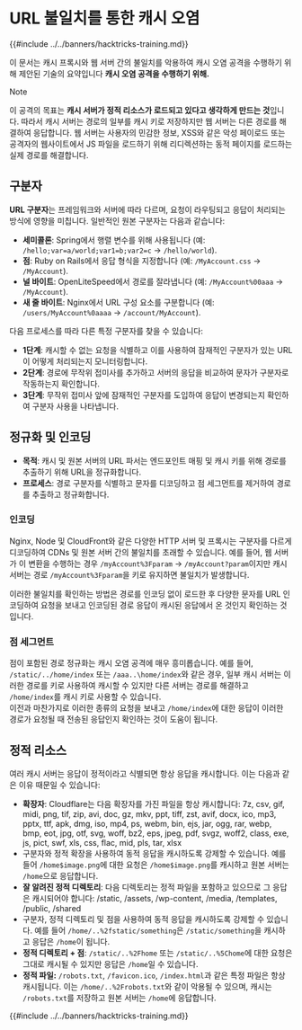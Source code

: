# URL 불일치를 통한 캐시 오염

{{#include ../../banners/hacktricks-training.md}}

이 문서는 캐시 프록시와 웹 서버 간의 불일치를 악용하여 캐시 오염 공격을 수행하기 위해 제안된 기술의 요약입니다 **캐시 오염 공격을 수행하기 위해.**

> [!NOTE]
> 이 공격의 목표는 **캐시 서버가 정적 리소스가 로드되고 있다고 생각하게 만드는 것**입니다. 따라서 캐시 서버는 경로의 일부를 캐시 키로 저장하지만 웹 서버는 다른 경로를 해결하여 응답합니다. 웹 서버는 사용자의 민감한 정보, XSS와 같은 악성 페이로드 또는 공격자의 웹사이트에서 JS 파일을 로드하기 위해 리디렉션하는 동적 페이지를 로드하는 실제 경로를 해결합니다.

## 구분자

**URL 구분자**는 프레임워크와 서버에 따라 다르며, 요청이 라우팅되고 응답이 처리되는 방식에 영향을 미칩니다. 일반적인 원본 구분자는 다음과 같습니다:

- **세미콜론**: Spring에서 행렬 변수를 위해 사용됩니다 (예: `/hello;var=a/world;var1=b;var2=c` → `/hello/world`).
- **점**: Ruby on Rails에서 응답 형식을 지정합니다 (예: `/MyAccount.css` → `/MyAccount`).
- **널 바이트**: OpenLiteSpeed에서 경로를 잘라냅니다 (예: `/MyAccount%00aaa` → `/MyAccount`).
- **새 줄 바이트**: Nginx에서 URL 구성 요소를 구분합니다 (예: `/users/MyAccount%0aaaa` → `/account/MyAccount`).

다음 프로세스를 따라 다른 특정 구분자를 찾을 수 있습니다:

- **1단계**: 캐시할 수 없는 요청을 식별하고 이를 사용하여 잠재적인 구분자가 있는 URL이 어떻게 처리되는지 모니터링합니다.
- **2단계**: 경로에 무작위 접미사를 추가하고 서버의 응답을 비교하여 문자가 구분자로 작동하는지 확인합니다.
- **3단계**: 무작위 접미사 앞에 잠재적인 구분자를 도입하여 응답이 변경되는지 확인하여 구분자 사용을 나타냅니다.

## 정규화 및 인코딩

- **목적**: 캐시 및 원본 서버의 URL 파서는 엔드포인트 매핑 및 캐시 키를 위해 경로를 추출하기 위해 URL을 정규화합니다.
- **프로세스**: 경로 구분자를 식별하고 문자를 디코딩하고 점 세그먼트를 제거하여 경로를 추출하고 정규화합니다.

### **인코딩**

Nginx, Node 및 CloudFront와 같은 다양한 HTTP 서버 및 프록시는 구분자를 다르게 디코딩하여 CDNs 및 원본 서버 간의 불일치를 초래할 수 있습니다. 예를 들어, 웹 서버가 이 변환을 수행하는 경우 `/myAccount%3Fparam` → `/myAccount?param`이지만 캐시 서버는 경로 `/myAccount%3Fparam`을 키로 유지하면 불일치가 발생합니다.&#x20;

이러한 불일치를 확인하는 방법은 경로를 인코딩 없이 로드한 후 다양한 문자를 URL 인코딩하여 요청을 보내고 인코딩된 경로 응답이 캐시된 응답에서 온 것인지 확인하는 것입니다.

### 점 세그먼트

점이 포함된 경로 정규화는 캐시 오염 공격에 매우 흥미롭습니다. 예를 들어, `/static/../home/index` 또는 `/aaa..\home/index`와 같은 경우, 일부 캐시 서버는 이러한 경로를 키로 사용하여 캐시할 수 있지만 다른 서버는 경로를 해결하고 `/home/index`를 캐시 키로 사용할 수 있습니다.\
이전과 마찬가지로 이러한 종류의 요청을 보내고 `/home/index`에 대한 응답이 이러한 경로가 요청될 때 전송된 응답인지 확인하는 것이 도움이 됩니다.

## 정적 리소스

여러 캐시 서버는 응답이 정적이라고 식별되면 항상 응답을 캐시합니다. 이는 다음과 같은 이유 때문일 수 있습니다:

- **확장자**: Cloudflare는 다음 확장자를 가진 파일을 항상 캐시합니다: 7z, csv, gif, midi, png, tif, zip, avi, doc, gz, mkv, ppt, tiff, zst, avif, docx, ico, mp3, pptx, ttf, apk, dmg, iso, mp4, ps, webm, bin, ejs, jar, ogg, rar, webp, bmp, eot, jpg, otf, svg, woff, bz2, eps, jpeg, pdf, svgz, woff2, class, exe, js, pict, swf, xls, css, flac, mid, pls, tar, xlsx
- 구분자와 정적 확장을 사용하여 동적 응답을 캐시하도록 강제할 수 있습니다. 예를 들어 `/home$image.png`에 대한 요청은 `/home$image.png`를 캐시하고 원본 서버는 `/home`으로 응답합니다.
- **잘 알려진 정적 디렉토리**: 다음 디렉토리는 정적 파일을 포함하고 있으므로 그 응답은 캐시되어야 합니다: /static, /assets, /wp-content, /media, /templates, /public, /shared
- 구분자, 정적 디렉토리 및 점을 사용하여 동적 응답을 캐시하도록 강제할 수 있습니다. 예를 들어 `/home/..%2fstatic/something`은 `/static/something`을 캐시하고 응답은 `/home`이 됩니다.
- **정적 디렉토리 + 점**: `/static/..%2Fhome` 또는 `/static/..%5Chome`에 대한 요청은 그대로 캐시될 수 있지만 응답은 `/home`일 수 있습니다.
- **정적 파일:** `/robots.txt`, `/favicon.ico`, `/index.html`과 같은 특정 파일은 항상 캐시됩니다. 이는 `/home/..%2Frobots.txt`와 같이 악용될 수 있으며, 캐시는 `/robots.txt`를 저장하고 원본 서버는 `/home`에 응답합니다.

{{#include ../../banners/hacktricks-training.md}}
